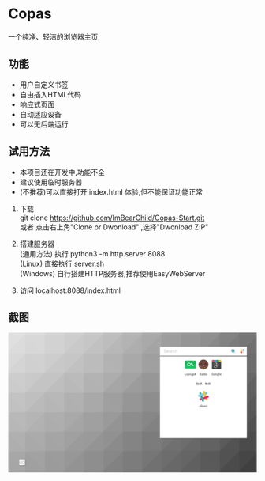 # Copas
一个纯净、轻洁的浏览器主页
## 功能
* 用户自定义书签
* 自由插入HTML代码
* 响应式页面
* 自动适应设备
* 可以无后端运行
## 试用方法

* 本项目还在开发中,功能不全
* 建议使用临时服务器
* (不推荐)可以直接打开 index.html 体验,但不能保证功能正常

1. 下载  
   git clone https://github.com/ImBearChild/Copas-Start.git  
   或者 点击右上角"Clone or Dwonload" ,选择"Dwonload ZIP"

2. 搭建服务器  
   (通用方法) 执行 python3 -m http.server 8088  
   (Linux) 直接执行 server.sh  
   (Windows) 自行搭建HTTP服务器,推荐使用EasyWebServer  

3. 访问 localhost:8088/index.html
   
## 截图
![](https://raw.githubusercontent.com/ImBearChild/Assets/master/Copas-Start/Copas-Start.png)
